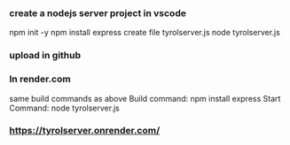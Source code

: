 ### create a nodejs server project in vscode

npm init -y
npm install express
create file tyrolserver.js
node tyrolserver.js


### upload in github 


### In render.com
same build commands as above
Build command: npm install express
Start Command: node tyrolserver.js


### https://tyrolserver.onrender.com/ 




